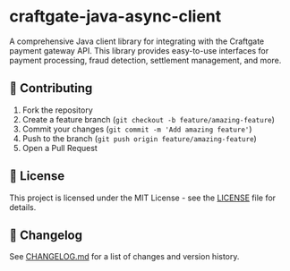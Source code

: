 # craftgate-java-async-client

A comprehensive Java client library for integrating with the Craftgate payment gateway API. This
library provides easy-to-use interfaces for payment processing, fraud detection, settlement
management, and more.

## 🤝 Contributing

1. Fork the repository
2. Create a feature branch (`git checkout -b feature/amazing-feature`)
3. Commit your changes (`git commit -m 'Add amazing feature'`)
4. Push to the branch (`git push origin feature/amazing-feature`)
5. Open a Pull Request

## 📄 License

This project is licensed under the MIT License - see the [LICENSE](LICENSE) file for details.

## 🔄 Changelog

See [CHANGELOG.md](CHANGELOG.md) for a list of changes and version history.
